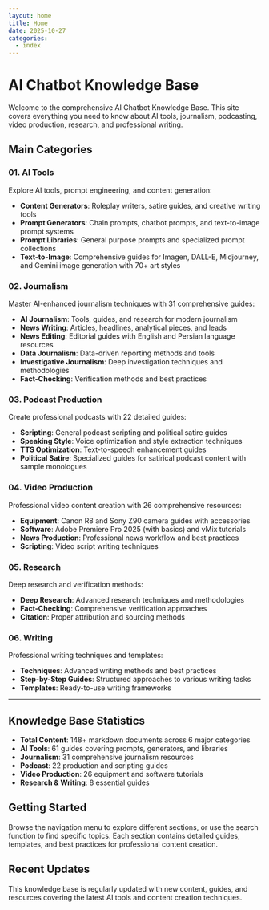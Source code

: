 ```yaml
---
layout: home
title: Home
date: 2025-10-27
categories:
  - index
---
```


# AI Chatbot Knowledge Base

Welcome to the comprehensive AI Chatbot Knowledge Base. This site covers everything you need to know about AI tools, journalism, podcasting, video production, research, and professional writing.

## Main Categories

### 01. AI Tools
Explore AI tools, prompt engineering, and content generation:
- **Content Generators**: Roleplay writers, satire guides, and creative writing tools
- **Prompt Generators**: Chain prompts, chatbot prompts, and text-to-image prompt systems
- **Prompt Libraries**: General purpose prompts and specialized prompt collections
- **Text-to-Image**: Comprehensive guides for Imagen, DALL-E, Midjourney, and Gemini image generation with 70+ art styles

### 02. Journalism
Master AI-enhanced journalism techniques with 31 comprehensive guides:
- **AI Journalism**: Tools, guides, and research for modern journalism
- **News Writing**: Articles, headlines, analytical pieces, and leads
- **News Editing**: Editorial guides with English and Persian language resources
- **Data Journalism**: Data-driven reporting methods and tools
- **Investigative Journalism**: Deep investigation techniques and methodologies
- **Fact-Checking**: Verification methods and best practices

### 03. Podcast Production
Create professional podcasts with 22 detailed guides:
- **Scripting**: General podcast scripting and political satire guides
- **Speaking Style**: Voice optimization and style extraction techniques
- **TTS Optimization**: Text-to-speech enhancement guides
- **Political Satire**: Specialized guides for satirical podcast content with sample monologues

### 04. Video Production
Professional video content creation with 26 comprehensive resources:
- **Equipment**: Canon R8 and Sony Z90 camera guides with accessories
- **Software**: Adobe Premiere Pro 2025 (with basics) and vMix tutorials
- **News Production**: Professional news workflow and best practices
- **Scripting**: Video script writing techniques

### 05. Research
Deep research and verification methods:
- **Deep Research**: Advanced research techniques and methodologies
- **Fact-Checking**: Comprehensive verification approaches
- **Citation**: Proper attribution and sourcing methods

### 06. Writing
Professional writing techniques and templates:
- **Techniques**: Advanced writing methods and best practices
- **Step-by-Step Guides**: Structured approaches to various writing tasks
- **Templates**: Ready-to-use writing frameworks

---

## Knowledge Base Statistics

- **Total Content**: 148+ markdown documents across 6 major categories
- **AI Tools**: 61 guides covering prompts, generators, and libraries
- **Journalism**: 31 comprehensive journalism resources
- **Podcast**: 22 production and scripting guides
- **Video Production**: 26 equipment and software tutorials
- **Research & Writing**: 8 essential guides

## Getting Started

Browse the navigation menu to explore different sections, or use the search function to find specific topics. Each section contains detailed guides, templates, and best practices for professional content creation.

## Recent Updates

This knowledge base is regularly updated with new content, guides, and resources covering the latest AI tools and content creation techniques.
